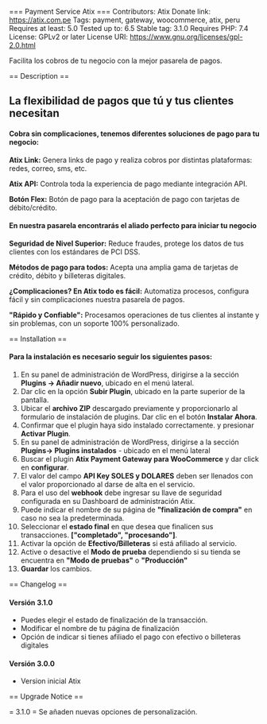 === Payment Service Atix ===
Contributors: Atix
Donate link: https://atix.com.pe
Tags: payment, gateway, woocommerce, atix, peru
Requires at least: 5.0
Tested up to: 6.5
Stable tag: 3.1.0
Requires PHP: 7.4
License: GPLv2 or later
License URI: https://www.gnu.org/licenses/gpl-2.0.html


Facilita los cobros de tu negocio con la mejor pasarela de pagos.

== Description ==

## La flexibilidad de pagos que tú y tus clientes necesitan

#### Cobra sin complicaciones, tenemos diferentes soluciones de pago para tu negocio:

**Atix Link:**  Genera links de pago y realiza cobros por distintas plataformas: redes, correo, sms, etc.

**Atix API:** Controla toda la experiencia de pago mediante integración API.

**Botón Flex:** Botón de pago para la aceptación de pago con tarjetas de débito/crédito.

#### En nuestra pasarela encontrarás el aliado perfecto para iniciar tu negocio

**Seguridad de Nivel Superior:** Reduce fraudes, protege los datos de tus clientes con los estándares de PCI DSS.

**Métodos de pago para todos:** Acepta una amplia gama de tarjetas de crédito, débito y billeteras digitales.

**¿Complicaciones? En Atix todo es fácil:** Automatiza procesos, configura fácil y sin complicaciones nuestra pasarela de pagos.

**"Rápido y Confiable":** Procesamos operaciones de tus clientes al instante y sin problemas, con un soporte 100% personalizado.



== Installation ==

#### Para la instalación es necesario seguir los siguientes pasos:

1.  En su panel de administración de WordPress, dirigirse a la sección **Plugins -> Añadir nuevo**, ubicado en el menú lateral.
2.  Dar clic en la opción **Subir Plugin**, ubicado en la parte superior de la pantalla.
3.  Ubicar el **archivo ZIP** descargado previamente y proporcionarlo al formulario de instalación de plugins. Dar clic en el botón **Instalar Ahora**.
4.  Confirmar que el plugin haya sido instalado correctamente. y presionar **Activar Plugin**.
5.  En su panel de administración de WordPress, dirigirse a la sección **Plugins-> Plugins instalados** - ubicado en el menú lateral
6.  Buscar el plugin **Atix Payment Gateway para WooCommerce** y dar click en **configurar**.
7.  El valor del campo **API Key SOLES y DOLARES** deben ser llenados con el valor proporcionado al darse de alta en el servicio.
8.  Para el uso del **webhook** debe ingresar su llave de seguridad configurada en su Dashboard de administración Atix.
9.  Puede indicar el nombre de su página de **"finalización de compra"** en caso no sea la predeterminada.
10. Seleccionar el **estado final** en que desea que finalicen sus transacciones. **["completado", "procesando"]**.
11. Activar la opción de **Efectivo/Billeteras** si está afiliado al servicio.
12. Active o desactive el **Modo de prueba** dependiendo si su tienda se encuentra en **"Modo de pruebas"** o **"Producción"**
13. **Guardar** los cambios.


== Changelog ==

<h4>Versión 3.1.0</h4><ul><li>Puedes elegir el estado de finalización de la transacción.</li><li>Modificar el nombre de tu página de finalización</li><li>Opción de indicar si tienes afiliado el pago con efectivo o billeteras digitales</li></ul>

<h4>Versión 3.0.0</h4><ul><li>Version inicial Atix</li></ul>

== Upgrade Notice ==

= 3.1.0 =
Se añaden nuevas opciones de personalización.